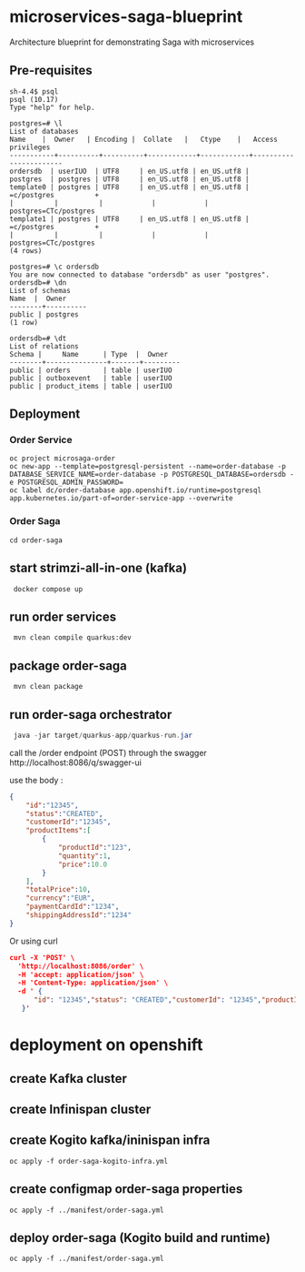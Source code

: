 # microservices-saga-blueprint
Architecture blueprint for demonstrating Saga with microservices

## Pre-requisites

```shell
sh-4.4$ psql
psql (10.17)
Type "help" for help.

postgres=# \l
List of databases
Name    |  Owner   | Encoding |  Collate   |   Ctype    |   Access privileges   
-----------+----------+----------+------------+------------+-----------------------
ordersdb  | userIUO  | UTF8     | en_US.utf8 | en_US.utf8 |
postgres  | postgres | UTF8     | en_US.utf8 | en_US.utf8 |
template0 | postgres | UTF8     | en_US.utf8 | en_US.utf8 | =c/postgres          +
|          |          |            |            | postgres=CTc/postgres
template1 | postgres | UTF8     | en_US.utf8 | en_US.utf8 | =c/postgres          +
|          |          |            |            | postgres=CTc/postgres
(4 rows)

postgres=# \c ordersdb
You are now connected to database "ordersdb" as user "postgres".
ordersdb=# \dn
List of schemas
Name  |  Owner   
--------+----------
public | postgres
(1 row)

ordersdb=# \dt
List of relations
Schema |     Name      | Type  |  Owner  
--------+---------------+-------+---------
public | orders        | table | userIUO
public | outboxevent   | table | userIUO
public | product_items | table | userIUO
```

## Deployment

### Order Service

```shell
oc project microsaga-order
oc new-app --template=postgresql-persistent --name=order-database -p DATABASE_SERVICE_NAME=order-database -p POSTGRESQL_DATABASE=ordersdb -e POSTGRESQL_ADMIN_PASSWORD=
oc label dc/order-database app.openshift.io/runtime=postgresql app.kubernetes.io/part-of=order-service-app --overwrite 
```

### Order Saga
```
cd order-saga
```

## start strimzi-all-in-one (kafka)
```docker
 docker compose up
```
## run order services
```mvn
 mvn clean compile quarkus:dev
```
## package order-saga  
```mvn
 mvn clean package
```
## run order-saga orchestrator
```java
 java -jar target/quarkus-app/quarkus-run.jar 
```
call the /order endpoint (POST) through the swagger http://localhost:8086/q/swagger-ui 

use the body :
```json
{
    "id":"12345",
    "status":"CREATED",
    "customerId":"12345",
    "productItems":[
        {
            "productId":"123",
            "quantity":1,
            "price":10.0
        }
    ],
    "totalPrice":10,
    "currency":"EUR",
    "paymentCardId":"1234",
    "shippingAddressId":"1234"
}
```
Or using curl 
```json
curl -X 'POST' \
  'http://localhost:8086/order' \
  -H 'accept: application/json' \
  -H 'Content-Type: application/json' \
  -d ' {
      "id": "12345","status": "CREATED","customerId": "12345","productItems":[{"productId":"123", "quantity":1, "price":10.0}],"totalPrice": 10,"currency": "EUR","paymentCardId": "1234","shippingAddressId": "1234"
   }'
```
# deployment on openshift
## create Kafka cluster
## create Infinispan cluster
## create Kogito kafka/ininispan infra
```shell
oc apply -f order-saga-kogito-infra.yml
```
## create configmap order-saga properties
```
oc apply -f ../manifest/order-saga.yml
```
## deploy order-saga (Kogito build and runtime)
```
oc apply -f ../manifest/order-saga.yml
 